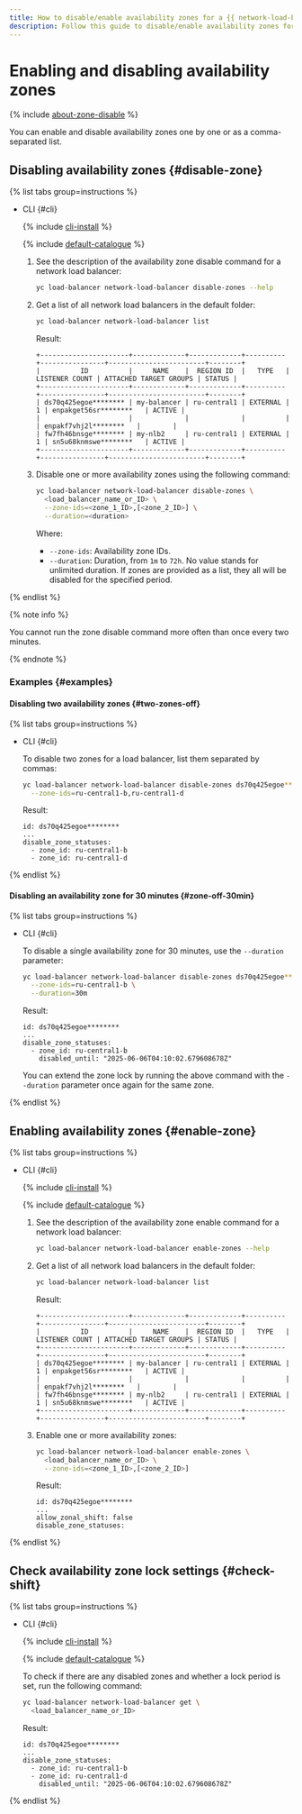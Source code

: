 ```yaml
---
title: How to disable/enable availability zones for a {{ network-load-balancer-full-name }}
description: Follow this guide to disable/enable availability zones for a network load balancer.
---
```



# Enabling and disabling availability zones

{% include [about-zone-disable](../../../_includes/network-load-balancer/about-zone-disable.md) %}

You can enable and disable availability zones one by one or as a comma-separated list.


## Disabling availability zones {#disable-zone}

{% list tabs group=instructions %}

- CLI {#cli}

  {% include [cli-install](../../../_includes/cli-install.md) %}

  {% include [default-catalogue](../../../_includes/default-catalogue.md) %}

  1. See the description of the availability zone disable command for a network load balancer:

        ```bash
        yc load-balancer network-load-balancer disable-zones --help
        ```

  1. Get a list of all network load balancers in the default folder:

        ```bash
        yc load-balancer network-load-balancer list
        ```

        Result:

        ```text
      +----------------------+-------------+-------------+----------+----------------+------------------------+--------+
      |          ID          |     NAME    |  REGION ID  |   TYPE   | LISTENER COUNT | ATTACHED TARGET GROUPS | STATUS |
      +----------------------+-------------+-------------+----------+----------------+------------------------+--------+
      | ds70q425egoe******** | my-balancer | ru-central1 | EXTERNAL |              1 | enpakget56sr********   | ACTIVE |
      |                      |             |             |          |                | enpakf7vhj2l********   |        |
      | fw7fh46bnsge******** | my-nlb2     | ru-central1 | EXTERNAL |              1 | sn5u68knmswe********   | ACTIVE |
      +----------------------+-------------+-------------+----------+----------------+------------------------+--------+
      ```

  1. Disable one or more availability zones using the following command:

      ```bash
      yc load-balancer network-load-balancer disable-zones \
        <load_balancer_name_or_ID> \
        --zone-ids=<zone_1_ID>,[<zone_2_ID>] \
        --duration=<duration>
      ```

      Where:

      * `--zone-ids`: Availability zone IDs.
      * `--duration`: Duration, from `1m` to `72h`. No value stands for unlimited duration. If zones are provided as a list, they all will be disabled for the specified period.

{% endlist %}

{% note info %}

You cannot run the zone disable command more often than once every two minutes.

{% endnote %}


### Examples {#examples}

#### Disabling two availability zones {#two-zones-off}

{% list tabs group=instructions %}

- CLI {#cli}

  To disable two zones for a load balancer, list them separated by commas:

  ```bash
  yc load-balancer network-load-balancer disable-zones ds70q425egoe******** \
    --zone-ids=ru-central1-b,ru-central1-d
  ```

  Result:

  ```text
  id: ds70q425egoe********
  ...
  disable_zone_statuses:
    - zone_id: ru-central1-b
    - zone_id: ru-central1-d
  ```

{% endlist %}

#### Disabling an availability zone for 30 minutes {#zone-off-30min}

{% list tabs group=instructions %}

- CLI {#cli}

  To disable a single availability zone for 30 minutes, use the `--duration` parameter:

  ```bash
  yc load-balancer network-load-balancer disable-zones ds70q425egoe******** \
    --zone-ids=ru-central1-b \
    --duration=30m
  ```

  Result:

  ```text
  id: ds70q425egoe********
  ...
  disable_zone_statuses:
    - zone_id: ru-central1-b
      disabled_until: "2025-06-06T04:10:02.679608678Z"
  ```

  You can extend the zone lock by running the above command with the `--duration` parameter once again for the same zone.

{% endlist %}


## Enabling availability zones {#enable-zone}

{% list tabs group=instructions %}

- CLI {#cli}

  {% include [cli-install](../../../_includes/cli-install.md) %}

  {% include [default-catalogue](../../../_includes/default-catalogue.md) %}

  1. See the description of the availability zone enable command for a network load balancer:

      ```bash
      yc load-balancer network-load-balancer enable-zones --help
      ```

  1. Get a list of all network load balancers in the default folder:

      ```bash
      yc load-balancer network-load-balancer list
      ```

      Result:

      ```text
      +----------------------+-------------+-------------+----------+----------------+------------------------+--------+
      |          ID          |     NAME    |  REGION ID  |   TYPE   | LISTENER COUNT | ATTACHED TARGET GROUPS | STATUS |
      +----------------------+-------------+-------------+----------+----------------+------------------------+--------+
      | ds70q425egoe******** | my-balancer | ru-central1 | EXTERNAL |              1 | enpakget56sr********   | ACTIVE |
      |                      |             |             |          |                | enpakf7vhj2l********   |        |
      | fw7fh46bnsge******** | my-nlb2     | ru-central1 | EXTERNAL |              1 | sn5u68knmswe********   | ACTIVE |
      +----------------------+-------------+-------------+----------+----------------+------------------------+--------+
      ```

  1. Enable one or more availability zones:

      ```bash
      yc load-balancer network-load-balancer enable-zones \
        <load_balancer_name_or_ID> \
        --zone-ids=<zone_1_ID>,[<zone_2_ID>]
      ```

     Result:

      ```text
      id: ds70q425egoe********
      ...
      allow_zonal_shift: false
      disable_zone_statuses:
      ```

{% endlist %}


## Check availability zone lock settings {#check-shift}

{% list tabs group=instructions %}

- CLI {#cli}

  {% include [cli-install](../../../_includes/cli-install.md) %}

  {% include [default-catalogue](../../../_includes/default-catalogue.md) %}

  To check if there are any disabled zones and whether a lock period is set, run the following command:

    ```bash
    yc load-balancer network-load-balancer get \
      <load_balancer_name_or_ID>
    ```

    Result:

    ```text
    id: ds70q425egoe********
    ...
    disable_zone_statuses:
      - zone_id: ru-central1-b
      - zone_id: ru-central1-d
        disabled_until: "2025-06-06T04:10:02.679608678Z"
    ```

{% endlist %}
